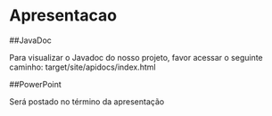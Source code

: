 # Apresentacao

##JavaDoc

Para visualizar o Javadoc do nosso projeto, favor acessar o seguinte caminho: target/site/apidocs/index.html

##PowerPoint

Será postado no término da apresentação
